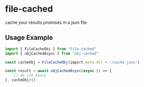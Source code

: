 # file-cached

cache your results promises in a json file

## Usage Example

```typescript
import { FileCacheObj } from "file-cached"
import { objCachedAsync } from "obj-cached"

const cacheObj = FileCacheObj(import.meta.dir + '/cache.json')

const result = await objCachedAsync(async () => {
    // do sth heavy
}, cacheObj)()

```
